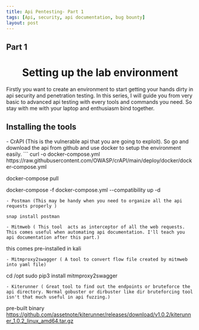 ```yaml
---
title: Api Pentesting- Part 1
tags: [Api, security, api documentation, bug bounty]
layout: post
---    
```

## Part 1 
<h1 align="center"> Setting up the lab environment</h1>
Firstly you want to create an environment to start getting your hands dirty in api security and penetration testing. In this series, I will guide you from very basic to advanced api testing with every tools and commands you need. So stay with me with your laptop and enthusiasm bind together. 

<h2> Installing the tools</h2>
- CrAPI (This is the vulnerable api that you are going to exploit). So go and download the api from github and use docker to setup the environment easily.
```
curl -o docker-compose.yml https://raw.githubusercontent.com/OWASP/crAPI/main/deploy/docker/docker-compose.yml

docker-compose pull

docker-compose -f docker-compose.yml --compatibility up -d
```
- Postman (This may be handy when you need to organize all the api requests properly )
```
	snap install postman
```
- Mitmweb ( This tool  acts as interceptor of all the web requests. This comes useful when automating api documentation. I'll teach you api documentation after this part.)
```
this comes pre-installed in kali
```
- Mitmproxy2swagger ( A tool to convert flow file created by mitmweb into yaml file)
```
cd /opt
sudo pip3 install mitmproxy2swagger
```
- Kiterunner ( Great tool to find out the endpoints or bruteforce the api directory. Normal gobuster or dirbuster like dir bruteforcing tool isn't that much useful in api fuzzing.)
```
pre-built binary 
https://github.com/assetnote/kiterunner/releases/download/v1.0.2/kiterunner_1.0.2_linux_amd64.tar.gz
```
